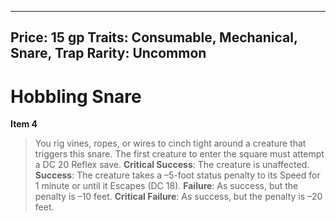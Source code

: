 
---
Price: 15 gp
Traits: Consumable, Mechanical, Snare, Trap
Rarity: Uncommon
---

# Hobbling Snare

**Item 4**

> You rig vines, ropes, or wires to cinch tight around a creature that triggers this snare. The first creature to enter the square must attempt a DC 20 Reflex save.
**Critical Success**: The creature is unaffected.
**Success**: The creature takes a –5-foot status penalty to its Speed for 1 minute or until it Escapes (DC 18).
**Failure**: As success, but the penalty is –10 feet.
**Critical Failure**: As success, but the penalty is –20 feet.
